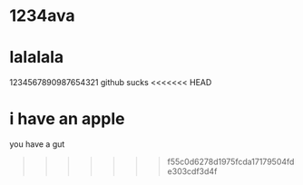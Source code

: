 # 1234ava
# lalalala
1234567890987654321
github sucks
<<<<<<< HEAD

i have an apple
=======
you have a gut
>>>>>>> f55c0d6278d1975fcda17179504fde303cdf3d4f
